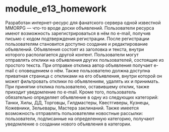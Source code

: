 # module_e13_homework
Разработан интернет-ресурс для фанатского сервера одной известной MMORPG — что-то вроде доски объявлений.
Пользователи ресурса имеют возможность зарегистрироваться в нём по e-mail, получив письмо с кодом подтверждения регистрации.
После регистрации пользователям становится доступно создание и редактирование объявлений.
Объявления состоят из заголовка и текста, внутри которого располагается другой контент.
Пользователи могут отправлять отклики на объявления других пользователей, состоящие из простого текста.
При отправке отклика автор объявления получает e-mail с оповещением о нём.
Также пользователю должна доступна приватная страница с откликами на его объявления, внутри которой он может фильтровать отклики по объявлениям, удалять их и принимать.
При принятии отклика пользователю, оставившему отклик, также приходит уведомление по e-mail.
Кроме того, пользователь обязательно определяет объявление в одну из следующих категорий: Танки, Хилы, ДД, Торговцы, Гилдмастеры, Квестгиверы, Кузнецы, Кожевники, Зельевары, Мастера заклинаний.
Также имеется возможность отправлять пользователям новостные рассылки: пользователи, подписанные на определенную категорию, получают уведомление о создании нового объявления в категории.
